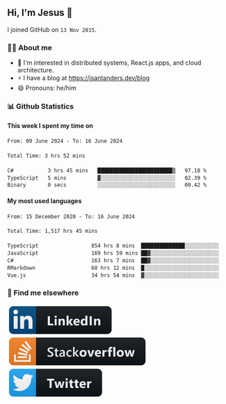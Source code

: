 ## Hi, I'm Jesus 👋

I joined GitHub on `13 Nov 2015`.

<!-- Talking about you -->

### 👨‍💻 About me

- 👦 I'm interested in distributed systems, React.js apps, and cloud architecture.
- ⚡️ I have a blog at <https://jsantanders.dev/blog>
- 😄 Pronouns: he/him

### 📊 Github Statistics

#### This week I spent my time on

<!--START_SECTION:weekly-->

```txt
From: 09 June 2024 - To: 16 June 2024

Total Time: 3 hrs 52 mins

C#           3 hrs 45 mins   ████████████████████████▒   97.18 %
TypeScript   5 mins          ▓░░░░░░░░░░░░░░░░░░░░░░░░   02.39 %
Binary       0 secs          ░░░░░░░░░░░░░░░░░░░░░░░░░   00.42 %
```

<!--END_SECTION:weekly-->

#### My most used languages

<!--START_SECTION:alltime-->

```txt
From: 15 December 2020 - To: 16 June 2024

Total Time: 1,517 hrs 45 mins

TypeScript                 854 hrs 8 mins  ██████████████░░░░░░░░░░░   56.28 %
JavaScript                 169 hrs 59 mins ██▓░░░░░░░░░░░░░░░░░░░░░░   11.20 %
C#                         163 hrs 7 mins  ██▓░░░░░░░░░░░░░░░░░░░░░░   10.75 %
RMarkdown                  68 hrs 12 mins  █░░░░░░░░░░░░░░░░░░░░░░░░   04.49 %
Vue.js                     34 hrs 54 mins  ▓░░░░░░░░░░░░░░░░░░░░░░░░   02.30 %
```

<!--END_SECTION:alltime-->

### 📢 Find me elsewhere

<p>
  <a target="_blank" href="https://linkedin.com/in/jsantanders">
    <img src="https://github.com/jsantanders/jsantanders/blob/master/img/linkedin.svg" alt="LinkedIn" style="vertical-align:top; margin:4px">
  </a>
  
  <a target="_blank" href="https://stackoverflow.com/users/7318331/jesus-santander">
    <img src="https://github.com/jsantanders/jsantanders/blob/master/img/stackoverflow.svg" alt="StackOverflow" style="vertical-align:top; margin:4px">
  </a>
  
  <a target="_blank" href="http://twitter.com/jsantanders">
    <img src="https://github.com/jsantanders/jsantanders/blob/master/img/twitter.svg" alt="Twitter" style="vertical-align:top; margin:4px">
  </a>
</p>
